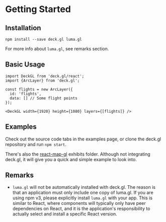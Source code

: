 # Getting Started

## Installation

    npm install --save deck.gl luma.gl

For more info about `luma.gl`, see remarks section.

## Basic Usage

    import DeckGL from 'deck.gl/react';
    import {ArcLayer} from 'deck.gl';

    const flights = new ArcLayer({
      id: 'flights',
      data: [] // Some flight points
    });

    <DeckGL width={1920} height={1080} layers={[flights]} />

## Examples

Check out the source code tabs in the examples page, or clone the
deck.gl repository and run `npm start`.

There's also the [react-map-gl](https://github.com/uber/react-map-gl) exhibits folder.
Although not integrating deck.gl, it will give you a quick and simple example to look into.

## Remarks

* `luma.gl` will not be automatically installed with deck.gl. The reason is that an application must only include one copy of luma.gl. If you are using npm v3, please explicitly install `luma.gl` with your app. This is similar
to React, where components will typically only have peer dependencies on React,
and it is the application's responsibility to actually select and install
a specific React version.
